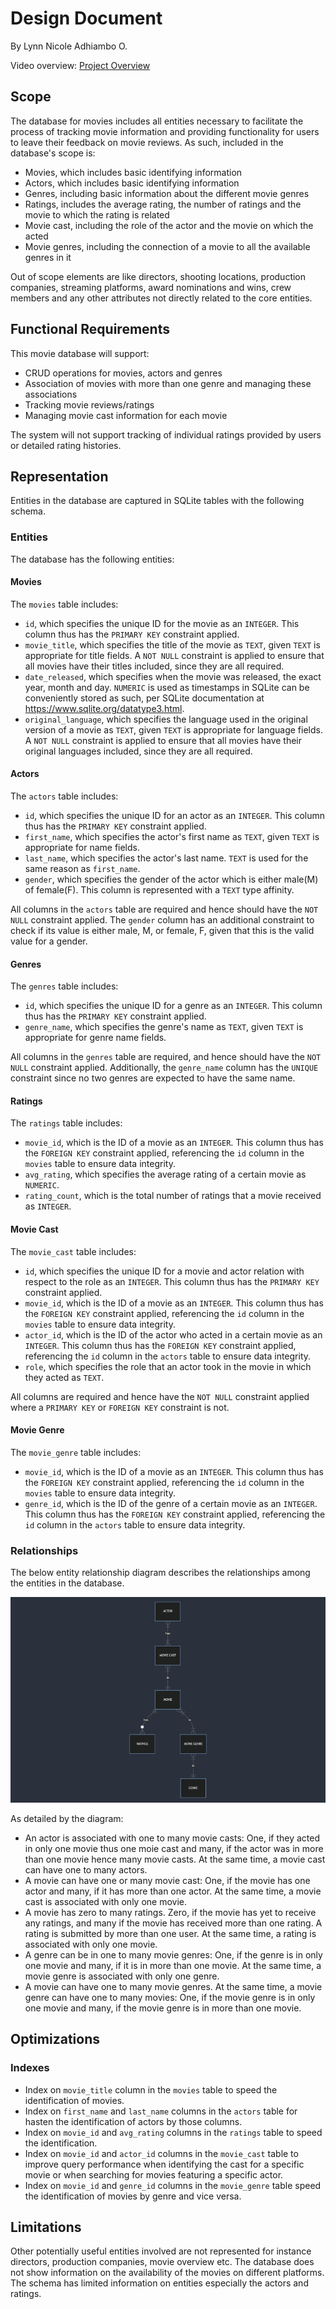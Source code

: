 # Design Document

By Lynn Nicole Adhiambo O.

Video overview: [Project Overview](https://youtu.be/4zUZ4Krp3yo)


## Scope

The database for movies includes all entities necessary to facilitate the process of tracking movie information and providing functionality for users to leave their feedback on movie reviews. As such, included in the database's scope is:

* Movies, which includes basic identifying information
* Actors, which includes basic identifying information
* Genres, including basic information about the different movie genres
* Ratings, includes the average rating, the number of ratings and the movie to which the rating is related
* Movie cast, including the role of the actor and the movie on which the acted
* Movie genres, including the connection of a movie to all the available genres in it

Out of scope elements are like directors, shooting locations, production companies, streaming platforms, award nominations and
wins, crew members and any other attributes not directly related to the core entities.


## Functional Requirements

This movie database will support:
* CRUD operations for movies, actors and genres
* Association of movies with more than one genre and managing these associations
* Tracking movie reviews/ratings
* Managing movie cast information for each movie

The system will not support tracking of individual ratings provided by users or detailed rating histories.


## Representation

Entities in the database are captured in SQLite tables with the following schema.

### Entities

The database has the following entities:

#### Movies

The `movies` table includes:

* `id`, which specifies the unique ID for the movie as an `INTEGER`. This column thus has the `PRIMARY KEY` constraint applied.
* `movie_title`, which specifies the title of the movie as `TEXT`, given `TEXT` is appropriate for title fields. A `NOT NULL`
constraint is applied to ensure that all movies have their titles included, since they are all required.
* `date_released`, which specifies when the movie was released, the exact year, month and day. `NUMERIC` is used as timestamps in SQLite can be conveniently stored as such, per SQLite documentation at <https://www.sqlite.org/datatype3.html>.
* `original_language`, which specifies the language used in the original version of a movie as `TEXT`, given `TEXT` is appropriate for language fields. A `NOT NULL` constraint is applied to ensure that all movies have their original languages included, since they are all required.

#### Actors

The `actors` table includes:

* `id`, which specifies the unique ID for an actor as an `INTEGER`. This column thus has the `PRIMARY KEY` constraint applied.
* `first_name`, which specifies the actor's first name as `TEXT`, given `TEXT` is appropriate for name fields.
* `last_name`, which specifies the actor's last name. `TEXT` is used for the same reason as `first_name`.
* `gender`, which specifies the gender of the actor which is either male(M) of female(F). This column is represented with a `TEXT` type affinity.

All columns in the `actors` table are required and hence should have the `NOT NULL` constraint applied. The `gender` column has an additional constraint to check if its value is either male, M, or female, F, given that this is the valid value for a gender.

#### Genres

The `genres` table includes:

* `id`, which specifies the unique ID for a genre as an `INTEGER`. This column thus has the `PRIMARY KEY` constraint applied.
* `genre_name`, which specifies the genre's name as `TEXT`, given `TEXT` is appropriate for genre name fields.

All columns in the `genres` table are required, and hence should have the `NOT NULL` constraint applied. Additionally, the `genre_name` column has the `UNIQUE` constraint since no two genres are expected to have the same name.

#### Ratings

The `ratings` table includes:

* `movie_id`, which is the ID of a movie as an `INTEGER`. This column thus has the `FOREIGN KEY` constraint applied, referencing the `id` column in the `movies` table to ensure data integrity.
* `avg_rating`, which specifies the average rating of a certain movie as `NUMERIC`.
* `rating_count`, which is the total number of ratings that a movie received as `INTEGER`.

#### Movie Cast

The `movie_cast` table includes:

* `id`, which specifies the unique ID for a movie and actor relation with respect to the role as an `INTEGER`. This column thus has the `PRIMARY KEY` constraint applied.
* `movie_id`, which is the ID of a movie as an `INTEGER`. This column thus has the `FOREIGN KEY` constraint applied, referencing the `id` column in the `movies` table to ensure data integrity.
* `actor_id`, which is the ID of the actor who acted in a certain movie as an `INTEGER`. This column thus has the `FOREIGN KEY` constraint applied, referencing the `id` column in the `actors` table to ensure data integrity.
* `role`, which specifies the role that an actor took in the movie in which they acted as `TEXT`.

All columns are required and hence have the `NOT NULL` constraint applied where a `PRIMARY KEY` or `FOREIGN KEY` constraint is not.

#### Movie Genre

The `movie_genre` table includes:

* `movie_id`, which is the ID of a movie as an `INTEGER`. This column thus has the `FOREIGN KEY` constraint applied, referencing the `id` column in the `movies` table to ensure data integrity.
* `genre_id`, which is the ID of the genre of a certain movie as an `INTEGER`. This column thus has the `FOREIGN KEY` constraint applied, referencing the `id` column in the `actors` table to ensure data integrity.

### Relationships

The below entity relationship diagram describes the relationships among the entities in the database.

![ER Diagram](ERdiagram.png)

As detailed by the diagram:

* An actor is associated with one to many movie casts: One, if they acted in only one movie thus one moie cast and many, if the actor was in more than one movie hence many movie casts. At the same time, a movie cast can have one to many actors.
* A movie can have one or many movie cast: One, if the movie has one actor and many, if it has more than one actor. At the same time, a movie cast is associated with only one movie.
* A movie has zero to many ratings. Zero, if the movie has yet to receive any ratings, and many if the movie has received more than one rating. A rating is submitted by more than one user. At the same time, a rating is associated with only one movie.
* A genre can be in one to many movie genres: One, if the genre is in only one movie and many, if it is in more than one movie. At the same time, a movie genre is associated with only one genre.
* A movie can have one to many movie genres. At the same time, a movie genre can have one to many movies: One, if the movie genre is in only one movie and many, if the movie genre is in more than one movie.


## Optimizations

### Indexes
* Index on `movie_title` column in the `movies` table to speed the identification of movies.
* Index on `first_name` and `last_name` columns in the `actors` table for hasten the identification of actors by those columns.
* Index on `movie_id` and `avg_rating` columns in the `ratings` table to speed the identification.
* Index on `movie_id` and `actor_id` columns in the `movie_cast` table to improve query performance when identifying the cast for a specific movie or when searching for movies featuring a specific actor.
* Index on `movie_id` and `genre_id` columns in the `movie_genre` table speed the identification of movies by genre and vice versa.


## Limitations

Other potentially useful entities involved are not represented for instance directors, production companies, movie overview etc. The database does not show information on the availability of the movies on different platforms. The schema has limited information on entities especially the actors and ratings.
